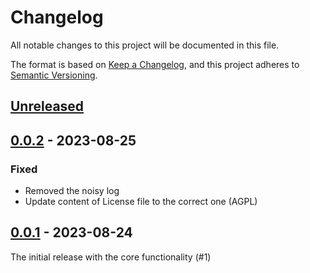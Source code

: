 # Changelog

All notable changes to this project will be documented in this file.

The format is based on [Keep a Changelog](https://keepachangelog.com/en/1.0.0/),
and this project adheres to [Semantic Versioning](https://semver.org/spec/v2.0.0.html).

## [Unreleased]

## [0.0.2] - 2023-08-25

### Fixed
- Removed the noisy log
- Update content of License file to the correct one (AGPL)

## [0.0.1] - 2023-08-24

The initial release with the core functionality (#1)

[unreleased]: https://github.com/olivierlacan/keep-a-changelog/compare/v1.1.1...HEAD
[0.0.2]: https://github.com/dobidi/logseq-bidi/compare/v0.0.1...v0.0.2
[0.0.1]: https://github.com/dobidi/logseq-bidi/releases/tag/v0.0.1
